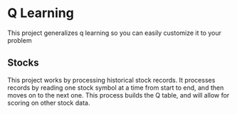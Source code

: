 # Q Learning

This project generalizes q learning so you can easily
customize it to your problem

## Stocks

This project works by processing historical stock records.
It processes records by reading one stock symbol at a time
from start to end, and then moves on to the next one.  This
process builds the Q table, and will allow for scoring
on other stock data.
